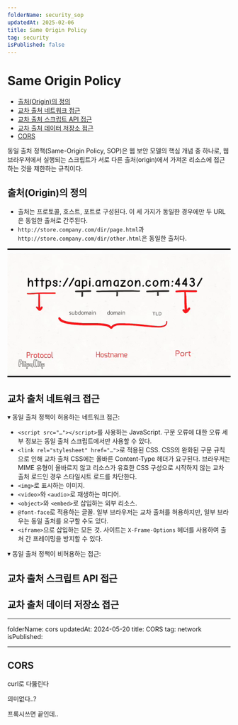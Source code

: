```yaml
---
folderName: security_sop
updatedAt: 2025-02-06
title: Same Origin Policy
tag: security
isPublished: false
---
```


# Same Origin Policy

- [출처(Origin)의 정의](#출처origin의-정의)
- [교차 출처 네트워크 접근](#교차-출처-네트워크-접근)
- [교차 출처 스크립트 API 접근](#교차-출처-스크립트-api-접근)
- [교차 출처 데이터 저장소 접근](#교차-출처-데이터-저장소-접근)
- [CORS](#cors)

동일 출처 정책(Same-Origin Policy, SOP)은 웹 보안 모델의 핵심 개념 중 하나로, 웹 브라우저에서 실행되는 스크립트가 서로 다른 출처(origin)에서 가져온 리소스에 접근하는 것을 제한하는 규칙이다.

## 출처(Origin)의 정의

- 출처는 프로토콜, 호스트, 포트로 구성된다. 이 세 가지가 동일한 경우에만 두 URL은 동일한 출처로 간주된다.
- `http://store.company.com/dir/page.html`과 `http://store.company.com/dir/other.html`은 동일한 출처다.

![img](images/origin.gif)

## 교차 출처 네트워크 접근

▾ 동일 출처 정책이 허용하는 네트워크 접근:

- `<script src="…"></script>`를 사용하는 JavaScript. 구문 오류에 대한 오류 세부 정보는 동일 출처 스크립트에서만 사용할 수 있다.
- `<link rel="stylesheet" href="…">`로 적용된 CSS. CSS의 완화된 구문 규칙으로 인해 교차 출처 CSS에는 올바른 Content-Type 헤더가 요구된다. 브라우저는 MIME 유형이 올바르지 않고 리소스가 유효한 CSS 구성으로 시작하지 않는 교차 출처 로드인 경우 스타일시트 로드를 차단한다.
- `<img>`로 표시하는 이미지.
- `<video>`와 `<audio>`로 재생하는 미디어.
- `<object>`와 `<embed>`로 삽입하는 외부 리소스.
- `@font-face`로 적용하는 글꼴. 일부 브라우저는 교차 출처를 허용하지만, 일부 브라우는 동일 출처를 요구할 수도 있다.
- `<iframe>`으로 삽입하는 모든 것. 사이트는 `X-Frame-Options` 헤더를 사용하여 출처 간 프레이밍을 방지할 수 있다.

▾ 동일 출처 정책이 비허용하는 접근:

## 교차 출처 스크립트 API 접근

## 교차 출처 데이터 저장소 접근

---

folderName: cors
updatedAt: 2024-05-20
title: CORS
tag: network
isPublished:

---

## CORS

curl로 다뚫린다

의미없다..?

프록시쓰면 끝인데..
